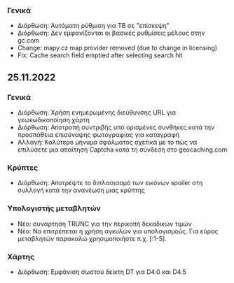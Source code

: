 
### Γενικά
- Διόρθωση: Αυτόματη ρύθμιση για ΤΒ σε "επίσκεψη"
- Διόρθωση: Δεν εμφανίζονται οι βασικές ρυθμίσεις μέλους στην gc.com
- Change: mapy.cz map provider removed (due to change in licensing)
- Fix: Cache search field emptied after selecting search hit

## 25.11.2022

### Γενικά
- Διόρθωση: Χρήση ενημερωμένης διεύθυνσης URL για γεωκωδικοποίηση χάρτη
- Διόρθωση: Αποτροπή συντριβής υπό ορισμένες συνθήκες κατά την προσπάθεια επισύναψης φωτογραφίας για καταγραφή
- Αλλαγή: Καλύτερο μήνυμα σφάλματος σχετικά με το πώς να επιλύσετε μια απαίτηση Captcha κατά τη σύνδεση στο geocaching.com

### Κρύπτες
- Διόρθωση: Αποτρέψτε το διπλασιασμό των εικόνων spoiler στη συλλογή κατά την ανανέωση μιας κρύπτης

### Υπολογιστής μεταβλητών
- Νέο: συνάρτηση TRUNC για την περικοπή δεκαδικών τιμών
- Νέο: Να επιτρέπεται η χρήση αγκυλών για υπολογισμούς. Για εύρος μεταβλητών παρακαλώ χρησιμοποιήστε π.χ. \[:1-5\].

### Χάρτης
- Διόρθωση: Εμφάνιση σωστού δείκτη DT για D4.0 και D4.5

